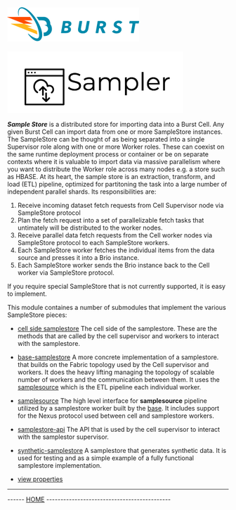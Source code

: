 ![Burst](../documentation/burst_h_small.png "")
--

![](./doc/sampler.png "")

___Sample Store___ is a distributed store for importing data into a Burst Cell. Any given Burst Cell can import data from one or more SampleStore instances. The SampleStore
can be thought of as being separated into a single Supervisor role along with one or more Worker
roles. These can coexist on the same runtime deployment process or container or be on
separate contexts where it is valuable to import data via massive parallelism
where you want to distribute the Worker role across many nodes e.g.
a store such as HBASE.
At its heart, the sample store is an extraction, transform, and load (ETL) pipeline, optimized for partitoning the task into
a large number of independent parallel shards. Its responsibilities are:
1. Receive incoming dataset fetch requests from Cell Supervisor node via SampleStore protocol
2. Plan the fetch request into a set of parallelizable fetch tasks that untimately will be distributed to the worker nodes.
3. Receive parallel data fetch requests from the Cell worker nodes via SampleStore protocol to each SampleStore workers.
4. Each SampleStore worker fetches the individual items from the data source and presses it into a Brio instance.
5. Each SampleStore worker sends the Brio instance back to the Cell worker via SampleStore protocol.

If you require special SampleStore that is not currently supported, it is easy to implement.  

This module containes a number of submodules that implement the various SampleStore pieces:

* [cell side samplestore](./burst-cell-samplestore/readme.md) The cell side of the samplestore.  These are the methods that are called by the cell supervisor and workers to interact with the samplestore. 
* [base-samplestore](./burst-base-samplestore/readme.md) A more concrete implementation of a samplestore.  
  that builds on the Fabric topology used by the Cell supervisor and workers.  It does the heavy lifting managing the 
  topology of scalable number of workers and the communication between them.  It uses the [samplesource](../burst-samplestore/readme.md) which is the ETL pipeline each
  individual worker.
* [samplesource](./burst-samplesource/readme.md) The high level interface for **samplesource** pipeline utilized by a samplestore worker built
  by the [base](./burst-base-samplestore). It includes support for the Nexus protocol used between cell and samplestore workers. 
* [samplestore-api](./burst-samplestore-api/readme.md) The API that is used by the cell supervisor to interact with the samplestor supervisor.
* [synthetic-samplestore](./burst-synthetic-samplestore/readme.md) A samplestore that generates synthetic data.  It is used 
  for testing and as a simple example of a fully functional samplestore implementation.


* [view properties](./doc/view_properties.md)


---
------ [HOME](../README.md) --------------------------------------------
